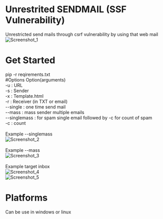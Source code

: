 # Unrestrited SENDMAIL (SSF Vulnerability)
Unrestricted send mails through csrf vulnerability by using that web mail
<br>
![Screenshot_1](https://user-images.githubusercontent.com/87413459/130816647-4136fc36-768c-4577-86ad-c07b03013495.png)

# Get Started
pip -r reqirements.txt
<br>
#Options
Option(arguments)<br>
-u : URL<br>
-s : Sender<br>
-x : Template.html<br>
-r : Receiver (in TXT or email)<br>
--single : one time send mail<br>
--mass : mass sender multiple emails<br>
--singlemass : for spam single email followed by -c for count of spam<br>
-c : count<br>
<br>
Example --singlemass<br>
![Screenshot_2](https://user-images.githubusercontent.com/87413459/130817036-fb5ac148-e0ab-472c-babd-288413ef1a54.png)
<br><br>
Example --mass<br>
![Screenshot_3](https://user-images.githubusercontent.com/87413459/130817107-b22d5c6a-b05b-450f-8fdb-6839853c5c6b.png)
<br><br>
Example target inbox<br>
![Screenshot_4](https://user-images.githubusercontent.com/87413459/130817180-bcd348bd-0121-4dbb-b0c4-434c08537aff.png)<br>
![Screenshot_5](https://user-images.githubusercontent.com/87413459/130817202-3f1592fe-f28e-43e5-b077-fe13c2dae7ec.png)

# Platforms
Can be use in windows or linux
